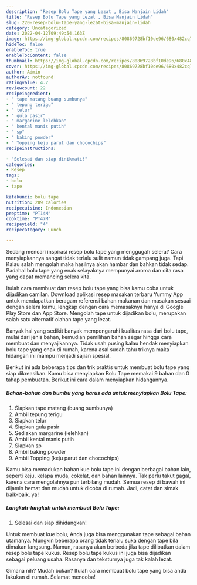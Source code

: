 ```yaml
---
description: "Resep Bolu Tape yang Lezat , Bisa Manjain Lidah"
title: "Resep Bolu Tape yang Lezat , Bisa Manjain Lidah"
slug: 220-resep-bolu-tape-yang-lezat-bisa-manjain-lidah
category: Uncategorized
date: 2022-04-12T09:49:54.163Z
image: https://img-global.cpcdn.com/recipes/80869728bf10de96/680x482cq70/bolu-tape-foto-resep-utama.jpg
hideToc: false
enableToc: true
enableTocContent: false
thumbnail: https://img-global.cpcdn.com/recipes/80869728bf10de96/680x482cq70/bolu-tape-foto-resep-utama.jpg
cover: https://img-global.cpcdn.com/recipes/80869728bf10de96/680x482cq70/bolu-tape-foto-resep-utama.jpg
author: Admin
authorAv: notfound
ratingvalue: 4.2
reviewcount: 22
recipeingredient:
- " tape matang buang sumbunya"
- " tepung terigu"
- " telur"
- " gula pasir"
- " margarine lelehkan"
- " kental manis putih"
- " sp"
- " baking powder"
- " Topping keju parut dan chocochips"
recipeinstructions:

- "Selesai dan siap dinikmati!"
categories:
- Resep
tags:
- bolu
- tape

katakunci: bolu tape 
nutrition: 289 calories
recipecuisine: Indonesian
preptime: "PT14M"
cooktime: "PT47M"
recipeyield: "4"
recipecategory: Lunch

---
```



Sedang mencari inspirasi resep bolu tape yang menggugah selera? Cara menyiapkannya sangat tidak terlalu sulit namun tidak gampang juga. Tapi Kalau salah mengolah maka hasilnya akan hambar dan bahkan tidak sedap. Padahal bolu tape yang enak selayaknya mempunyai aroma dan cita rasa yang dapat memancing selera kita.


Itulah cara membuat dan resep bolu tape yang bisa kamu coba untuk dijadikan camilan. Download aplikasi resep masakan terbaru Yummy App untuk mendapatkan beragam referensi bahan makanan dan masakan sesuai dengan selera kamu, lengkap dengan cara memasaknya hanya di Google Play Store dan App Store. Mengolah tape untuk dijadikan bolu, merupakan salah satu alternatif olahan tape yang lezat.

Banyak hal yang sedikit banyak mempengaruhi kualitas rasa dari bolu tape, mulai dari jenis bahan, kemudian pemilihan bahan segar hingga cara membuat dan menyajikannya. Tidak usah pusing kalau hendak menyiapkan bolu tape yang enak di rumah, karena asal sudah tahu triknya maka hidangan ini mampu menjadi sajian spesial.


Berikut ini ada beberapa tips dan trik praktis untuk membuat bolu tape yang siap dikreasikan. Kamu bisa menyiapkan Bolu Tape memakai 9 bahan dan 0 tahap pembuatan. Berikut ini cara dalam menyiapkan hidangannya.

<!--inarticleads1-->

##### Bahan-bahan dan bumbu yang harus ada untuk menyiapkan Bolu Tape:

1. Siapkan  tape matang (buang sumbunya)
1. Ambil  tepung terigu
1. Siapkan  telur
1. Siapkan  gula pasir
1. Sediakan  margarine (lelehkan)
1. Ambil  kental manis putih
1. Siapkan  sp
1. Ambil  baking powder
1. Ambil  Topping (keju parut dan chocochips)


Kamu bisa memadukan bahan kue bolu tape ini dengan berbagai bahan lain, seperti keju, kelapa muda, cokelat, dan bahan lainnya. Tak perlu takut gagal, karena cara mengolahnya pun terbilang mudah. Semua resep di bawah ini dijamin hemat dan mudah untuk dicoba di rumah. Jadi, catat dan simak baik-baik, ya! 

<!--inarticleads2-->

##### Langkah-langkah untuk membuat Bolu Tape:


1. Selesai dan siap dihidangkan!

Untuk membuat kue bolu, Anda juga bisa menggunakan tape sebagai bahan utamanya. Mungkin beberapa orang tidak terlalu suka dengan tape bila dimakan langsung. Namun, rasanya akan berbeda jika tape dilibatkan dalam resep bolu tape kukus. Resep bolu tape kukus ini juga bisa dijadikan sebagai peluang usaha. Rasanya dan teksturnya juga tak kalah lezat. 

Gimana nih? Mudah bukan? Itulah cara membuat bolu tape yang bisa anda lakukan di rumah. Selamat mencoba!
